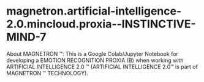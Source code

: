 # magnetron.artificial-intelligence-2.0.mincloud.proxia--INSTINCTIVE-MIND-7
About MAGNETRON ™: This is a Google Colab/Jupyter Notebook for developing a EMOTION RECOGNITION PROXIA (B) when working with ARTIFICIAL INTELLIGENCE 2.0 ™ (ARTIFICIAL INTELLIGENCE 2.0™ is part of MAGNETRON ™ TECHNOLOGY).

